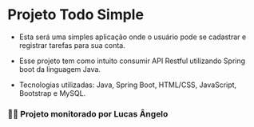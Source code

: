 # Projeto Todo Simple

- Esta será uma simples aplicação onde o usuário pode se cadastrar e registrar tarefas para sua conta.
- Esse projeto tem como intuito consumir API Restful utilizando Spring boot da linguagem Java.

- Tecnologias utilizadas: Java, Spring Boot, HTML/CSS, JavaScript, Bootstrap e MySQL.

### 👨‍💻  Projeto monitorado por Lucas Ângelo
